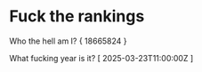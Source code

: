 # Fuck the rankings

Who the hell am I?
{ 18665824 }

What fucking year is it?
[ 2025-03-23T11:00:00Z ]
